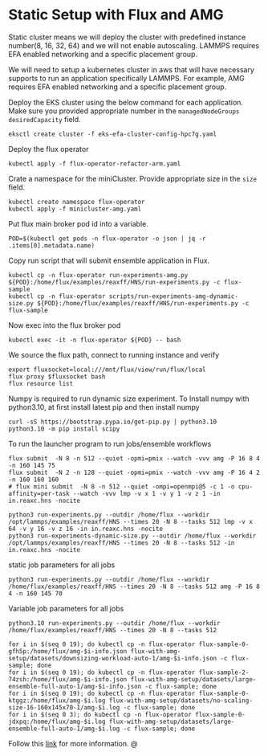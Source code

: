 # Static Setup with Flux and AMG
Static cluster means we will deploy the cluster with predefined instance number(8, 16, 32, 64) and we will not enable autoscaling. LAMMPS requires EFA enabled networking and a specific placement group.

We will need to setup a kubernetes cluster in aws that will have necessary supports to run an application specifically LAMMPS.
For example, AMG requires EFA enabled networking and a specific placement group.

Deploy the EKS cluster using the below command for each application. 
Make sure you provided appropriate number in the `managedNodeGroups` `desiredCapacity` field.
```console
eksctl create cluster -f eks-efa-cluster-config-hpc7g.yaml
```
Deploy the flux operator
```console
kubectl apply -f flux-operator-refactor-arm.yaml
```

Crate a namespace for the miniCluster. Provide appropriate size in the `size` field. 
```console
kubectl create namespace flux-operator
kubectl apply -f minicluster-amg.yaml
```

Put flux main broker pod id into a variable. 
```console
POD=$(kubectl get pods -n flux-operator -o json | jq -r .items[0].metadata.name)
```

Copy run script that will submit ensemble application in Flux.
```console
kubectl cp -n flux-operator run-experiments-amg.py ${POD}:/home/flux/examples/reaxff/HNS/run-experiments.py -c flux-sample
kubectl cp -n flux-operator scripts/run-experiments-amg-dynamic-size.py ${POD}:/home/flux/examples/reaxff/HNS/run-experiments.py -c flux-sample
```

Now exec into the flux broker pod
```console
kubectl exec -it -n flux-operator ${POD} -- bash
```

We source the flux path, connect to running instance and verify
```console
export fluxsocket=local:///mnt/flux/view/run/flux/local
flux proxy $fluxsocket bash
flux resource list
```

Numpy is required to run dynamic size experiment. To Install numpy with python3.10, at first install latest pip and then install numpy
```pycon
curl -sS https://bootstrap.pypa.io/get-pip.py | python3.10
python3.10 -m pip install scipy
```

To run the launcher program to run jobs/ensemble workflows
```console
flux submit  -N 8 -n 512 --quiet -opmi=pmix --watch -vvv amg -P 16 8 4 -n 160 145 75
flux submit  -N 2 -n 128 --quiet -opmi=pmix --watch -vvv amg -P 16 4 2 -n 160 160 160
# flux mini submit  -N 8 -n 512 --quiet -ompi=openmpi@5 -c 1 -o cpu-affinity=per-task --watch -vvv lmp -v x 1 -v y 1 -v z 1 -in in.reaxc.hns -nocite

python3 run-experiments.py --outdir /home/flux --workdir /opt/lammps/examples/reaxff/HNS --times 20 -N 8 --tasks 512 lmp -v x 64 -v y 16 -v z 16 -in in.reaxc.hns -nocite
python3 run-experiments-dynamic-size.py --outdir /home/flux --workdir /opt/lammps/examples/reaxff/HNS --times 20 -N 8 --tasks 512 -in in.reaxc.hns -nocite
```
static job parameters for all jobs
```
python3 run-experiments.py --outdir /home/flux --workdir /home/flux/examples/reaxff/HNS --times 20 -N 8 --tasks 512 amg -P 16 8 4 -n 160 145 70
```
Variable job parameters for all jobs
```
python3.10 run-experiments.py --outdir /home/flux --workdir /home/flux/examples/reaxff/HNS --times 20 -N 8 --tasks 512
```

```
for i in $(seq 0 19); do kubectl cp -n flux-operator flux-sample-0-gfh5p:/home/flux/amg-$i-info.json flux-with-amg-setup/datasets/downsizing-workload-auto-1/amg-$i-info.json -c flux-sample; done
for i in $(seq 0 19); do kubectl cp -n flux-operator flux-sample-2-74zsh:/home/flux/amg-$i-info.json flux-with-amg-setup/datasets/large-ensemble-full-auto-1/amg-$i-info.json -c flux-sample; done
for i in $(seq 0 19); do kubectl cp -n flux-operator flux-sample-0-ktggz:/home/flux/amg-$i.log flux-with-amg-setup/datasets/no-scaling-size-16-160x145x70-1/amg-$i.log -c flux-sample; done
for i in $(seq 0 3); do kubectl cp -n flux-operator flux-sample-0-jdxpq:/home/flux/amg-$i.log flux-with-amg-setup/datasets/large-ensemble-full-auto-1/amg-$i.log -c flux-sample; done
```
Follow this [link](https://github.com/converged-computing/operator-experiments/tree/main/aws/lammps/hpc7g/run2) for more information. @
